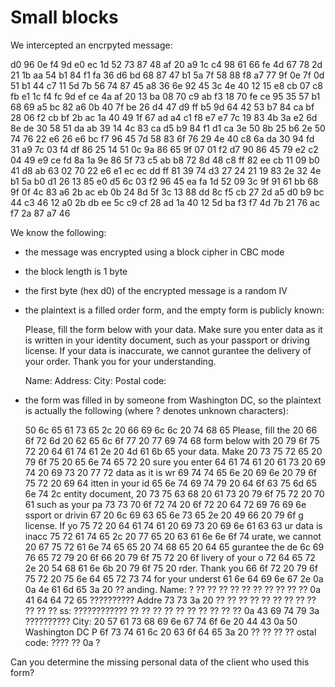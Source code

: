 Small blocks
============

We intercepted an encrpyted message:

d0 96 0e f4 9d e0 ec 1d 52 73 87 48 af 20 a9 1c c4 
   98 61 66 fe 4d 67 78 2d 21 1b aa 54 b1 84 f1 fa 
   36 d6 bd 68 87 47 b1 5a 7f 58 88 f8 a7 77 9f 0e 
   7f 0d 51 b1 44 c7 11 5d 7b 56 74 87 45 a8 36 6e 
   92 45 3c 4e 40 12 15 e8 cb 07 c8 fb e1 1c f4 fc 
   9d ef ce 4a af 20 13 ba 08 70 c9 ab f3 18 70 fe 
   ce 95 35 57 b1 68 69 a5 bc 82 a6 0b 40 7f be 26 
   d4 47 d9 ff b5 9d 64 42 53 b7 84 ca bf 28 06 f2 
   cb bf 2b ac 1a 40 49 1f 67 ad a4 c1 f8 e7 e7 7c 
   19 83 4b 3a e2 6d 8e de 30 58 51 da ab 39 14 4c 
   83 ca d5 b9 84 f1 d1 ca 3e 50 8b 25 b6 2e 50 74 
   76 22 e6 26 e6 bc f7 96 45 7d 58 83 6f 76 29 4e 
   40 c8 6a da 30 94 fd 31 a9 7c 03 f4 df 86 25 14 
   51 0c 9a 86 65 9f 07 01 f2 d7 90 86 45 79 e2 c2 
   04 49 e9 ce fd 8a 1a 9e 86 5f 73 c5 ab b8 72 8d 
   48 c8 ff 82 ee cb 11 09 b0 41 d8 ab 63 02 70 22 
   e6 e1 ec ec dd ff 81 39 74 d3 27 24 21 19 83 2e 
   32 4e b1 5a b0 d1 26 13 85 e0 d5 6c 03 f2 96 45 
   ea fa 1d 52 09 3c 9f 91 61 bb 68 9f 0f 4c 83 a6 
   2b ac eb 0b 24 8d 5f 3c 13 88 dd 8c f5 cb 27 2d 
   a5 d0 b9 bc 44 c3 46 12 a0 2b db ee 5c c9 cf 28 
   ad 1a 40 12 5d ba f3 f7 4d 7b 21 76 ac f7 2a 87 
   a7 46

We know the following:

- the message was encrypted using a block cipher in CBC mode
- the block length is 1 byte
- the first byte (hex d0) of the encrypted message is a random IV
- the plaintext is a filled order form, and the empty form is publicly known:

   Please, fill the form below with your data. Make sure you enter data as it is written in your identity document, such as your passport or driving license. If your data is inaccurate, we cannot gurantee the delivery of your order. Thank you for your understanding.

   Name: 
   Address: 
   City: 
   Postal code: 

- the form was filled in by someone from Washington DC, so the plaintext is actually the following (where ? denotes unknown characters):

   50 6c 65 61 73 65 2c 20 66 69 6c 6c 20 74 68 65    Please, fill the
   20 66 6f 72 6d 20 62 65 6c 6f 77 20 77 69 74 68     form below with
   20 79 6f 75 72 20 64 61 74 61 2e 20 4d 61 6b 65     your data. Make
   20 73 75 72 65 20 79 6f 75 20 65 6e 74 65 72 20     sure you enter 
   64 61 74 61 20 61 73 20 69 74 20 69 73 20 77 72    data as it is wr
   69 74 74 65 6e 20 69 6e 20 79 6f 75 72 20 69 64    itten in your id
   65 6e 74 69 74 79 20 64 6f 63 75 6d 65 6e 74 2c    entity document,
   20 73 75 63 68 20 61 73 20 79 6f 75 72 20 70 61     such as your pa
   73 73 70 6f 72 74 20 6f 72 20 64 72 69 76 69 6e    ssport or drivin
   67 20 6c 69 63 65 6e 73 65 2e 20 49 66 20 79 6f    g license. If yo
   75 72 20 64 61 74 61 20 69 73 20 69 6e 61 63 63    ur data is inacc
   75 72 61 74 65 2c 20 77 65 20 63 61 6e 6e 6f 74    urate, we cannot
   20 67 75 72 61 6e 74 65 65 20 74 68 65 20 64 65     gurantee the de
   6c 69 76 65 72 79 20 6f 66 20 79 6f 75 72 20 6f    livery of your o
   72 64 65 72 2e 20 54 68 61 6e 6b 20 79 6f 75 20    rder. Thank you 
   66 6f 72 20 79 6f 75 72 20 75 6e 64 65 72 73 74    for your underst
   61 6e 64 69 6e 67 2e 0a 0a 4e 61 6d 65 3a 20 ??    anding.  Name: ?
   ?? ?? ?? ?? ?? ?? ?? ?? ?? ?? 0a 41 64 64 72 65    ?????????? Addre
   73 73 3a 20 ?? ?? ?? ?? ?? ?? ?? ?? ?? ?? ?? ??    ss: ????????????
   ?? ?? ?? ?? ?? ?? ?? ?? ?? ?? 0a 43 69 74 79 3a    ?????????? City:
   20 57 61 73 68 69 6e 67 74 6f 6e 20 44 43 0a 50     Washington DC P
   6f 73 74 61 6c 20 63 6f 64 65 3a 20 ?? ?? ?? ??    ostal code: ????
   ?? 0a                                              ? 

Can you determine the missing personal data of the client who used this form?
